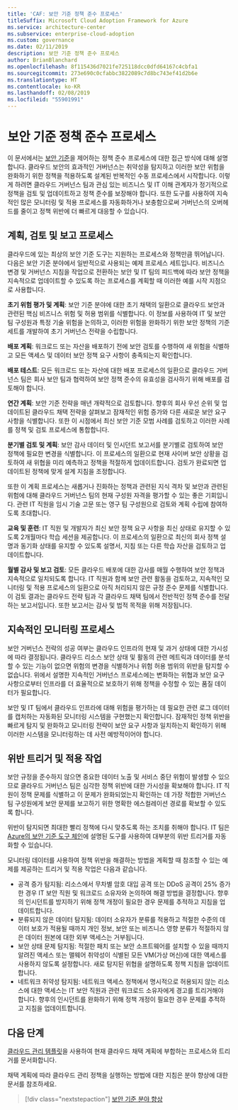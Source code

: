 ```yaml
---
title: 'CAF: 보안 기준 정책 준수 프로세스'
titleSuffix: Microsoft Cloud Adoption Framework for Azure
ms.service: architecture-center
ms.subservice: enterprise-cloud-adoption
ms.custom: governance
ms.date: 02/11/2019
description: 보안 기준 정책 준수 프로세스
author: BrianBlanchard
ms.openlocfilehash: 8f115436d7021fe725118dcc0dfd64167c4cbfa1
ms.sourcegitcommit: 273e690c0cfabbc3822089c7d8bc743ef41d2b6e
ms.translationtype: HT
ms.contentlocale: ko-KR
ms.lasthandoff: 02/08/2019
ms.locfileid: "55901991"
---
```

# <a name="security-baseline-policy-compliance-processes"></a>보안 기준 정책 준수 프로세스

이 문서에서는 [보안 기준](./overview.md)을 제어하는 정책 준수 프로세스에 대한 접근 방식에 대해 설명합니다. 클라우드 보안의 효과적인 거버넌스는 취약성을 탐지하고 이러한 보안 위험을 완화하기 위한 정책을 적용하도록 설계된 반복적인 수동 프로세스에서 시작합니다. 이렇게 하려면 클라우드 거버넌스 팀과 관심 있는 비즈니스 및 IT 이해 관계자가 정기적으로 정책을 검토 및 업데이트하고 정책 준수를 보장해야 합니다. 또한 도구를 사용하여 지속적인 많은 모니터링 및 적용 프로세스를 자동화하거나 보충함으로써 거버넌스의 오버헤드를 줄이고 정책 위반에 더 빠르게 대응할 수 있습니다.

## <a name="planning-review-and-reporting-processes"></a>계획, 검토 및 보고 프로세스

클라우드에 있는 최상의 보안 기준 도구는 지원하는 프로세스와 정책만큼 뛰어납니다. 다음은 보안 기준 분야에서 일반적으로 사용되는 예제 프로세스 세트입니다. 비즈니스 변경 및 거버넌스 지침을 작업으로 전환하는 보안 및 IT 팀의 피드백에 따라 보안 정책을 지속적으로 업데이트할 수 있도록 하는 프로세스를 계획할 때 이러한 예를 시작 지점으로 사용합니다.

**초기 위험 평가 및 계획**: 보안 기준 분야에 대한 초기 채택의 일환으로 클라우드 보안과 관련된 핵심 비즈니스 위험 및 허용 범위를 식별합니다. 이 정보를 사용하여 IT 및 보안 팀 구성원과 특정 기술 위험을 논의하고, 이러한 위험을 완화하기 위한 보안 정책의 기준 세트를 개발하여 초기 거버넌스 전략을 수립합니다.

**배포 계획**: 워크로드 또는 자산을 배포하기 전에 보안 검토를 수행하여 새 위험을 식별하고 모든 액세스 및 데이터 보안 정책 요구 사항이 충족되는지 확인합니다.

**배포 테스트**: 모든 워크로드 또는 자산에 대한 배포 프로세스의 일환으로 클라우드 거버넌스 팀은 회사 보안 팀과 협력하여 보안 정책 준수의 유효성을 검사하기 위해 배포를 검토해야 합니다.

**연간 계획**: 보안 기준 전략을 매년 개략적으로 검토합니다. 향후의 회사 우선 순위 및 업데이트된 클라우드 채택 전략을 살펴보고 잠재적인 위험 증가와 다른 새로운 보안 요구 사항을 식별합니다. 또한 이 시점에서 최신 보안 기준 모범 사례를 검토하고 이러한 사례를 정책 및 검토 프로세스에 통합합니다.

**분기별 검토 및 계획**: 보안 감사 데이터 및 인시던트 보고서를 분기별로 검토하여 보안 정책에 필요한 변경을 식별합니다. 이 프로세스의 일환으로 현재 사이버 보안 상황을 검토하여 새 위협을 미리 예측하고 정책을 적절하게 업데이트합니다. 검토가 완료되면 업데이트된 정책에 맞게 설계 지침을 조정합니다.

또한 이 계획 프로세스는 새롭거나 진화하는 정책과 관련된 지식 격차 및 보안과 관련된 위험에 대해 클라우드 거버넌스 팀의 현재 구성원 자격을 평가할 수 있는 좋은 기회입니다. 관련 IT 직원을 임시 기술 고문 또는 영구 팀 구성원으로 검토와 계획 수립에 참여하도록 초대합니다.

**교육 및 훈련**: IT 직원 및 개발자가 최신 보안 정책 요구 사항을 최신 상태로 유지할 수 있도록 2개월마다 학습 세션을 제공합니다. 이 프로세스의 일환으로 최신의 회사 정책 설명과 동기화 상태를 유지할 수 있도록 설명서, 지침 또는 다른 학습 자산을 검토하고 업데이트합니다.

**월별 감사 및 보고 검토**: 모든 클라우드 배포에 대한 감사를 매월 수행하여 보안 정책과 지속적으로 일치되도록 합니다. IT 직원과 함께 보안 관련 활동을 검토하고, 지속적인 모니터링 및 적용 프로세스의 일환으로 아직 처리되지 않은 규정 준수 문제를 식별합니다. 이 검토 결과는 클라우드 전략 팀과 각 클라우드 채택 팀에서 전반적인 정책 준수를 전달하는 보고서입니다. 또한 보고서는 감사 및 법적 목적을 위해 저장됩니다.

## <a name="ongoing-monitoring-processes"></a>지속적인 모니터링 프로세스

보안 거버넌스 전략의 성공 여부는 클라우드 인프라의 현재 및 과거 상태에 대한 가시성에 따라 결정됩니다. 클라우드 리소스 보안 상태 및 활동의 관련 메트릭과 데이터를 분석할 수 있는 기능이 없으면 위험의 변경을 식별하거나 위험 허용 범위의 위반을 탐지할 수 없습니다. 위에서 설명한 지속적인 거버넌스 프로세스에는 변화하는 위협과 보안 요구 사항으로부터 인프라를 더 효율적으로 보호하기 위해 정책을 수정할 수 있는 품질 데이터가 필요합니다.

보안 및 IT 팀에서 클라우드 인프라에 대해 위험을 평가하는 데 필요한 관련 로그 데이터를 캡처하는 자동화된 모니터링 시스템을 구현했는지 확인합니다. 잠재적인 정책 위반을 빠르게 탐지 및 완화하고 모니터링 전략이 보안 요구 사항과 일치하는지 확인하기 위해 이러한 시스템을 모니터링하는 데 사전 예방적이어야 합니다.

## <a name="violation-triggers-and-enforcement-actions"></a>위반 트리거 및 적용 작업

보안 규정을 준수하지 않으면 중요한 데이터 노출 및 서비스 중단 위험이 발생할 수 있으므로 클라우드 거버넌스 팀은 심각한 정책 위반에 대한 가시성을 확보해야 합니다. IT 직원이 정책 문제를 식별하고 이 문제가 완화되었는지 확인하는 데 가장 적합한 거버넌스 팀 구성원에게 보안 문제를 보고하기 위한 명확한 에스컬레이션 경로를 확보할 수 있도록 합니다.  

위반이 탐지되면 최대한 빨리 정책에 다시 맞추도록 하는 조치를 취해야 합니다. IT 팀은 [Azure의 보안 기준 도구 체인](toolchain.md)에 설명된 도구를 사용하여 대부분의 위반 트리거를 자동화할 수 있습니다.

모니터링 데이터를 사용하여 정책 위반을 해결하는 방법을 계획할 때 참조할 수 있는 예제를 제공하는 트리거 및 적용 작업은 다음과 같습니다.

- 공격 증가 탐지됨: 리소스에서 무차별 암호 대입 공격 또는 DDoS 공격이 25% 증가한 경우 IT 보안 직원 및 워크로드 소유자와 논의하여 해결 방법을 결정합니다. 향후의 인시던트를 방지하기 위해 정책 개정이 필요한 경우 문제를 추적하고 지침을 업데이트합니다.
- 분류되지 않은 데이터 탐지됨: 데이터 소유자가 분류를 적용하고 적절한 수준의 데이터 보호가 적용될 때까지 개인 정보, 보안 또는 비즈니스 영향 분류가 적절하지 않은 데이터 원본에 대한 외부 액세스는 거부됩니다.
- 보안 상태 문제 탐지됨: 적절한 패치 또는 보안 소프트웨어를 설치할 수 있을 때까지 알려진 액세스 또는 맬웨어 취약성이 식별된 모든 VM(가상 머신)에 대한 액세스를 사용하지 않도록 설정합니다. 새로 탐지된 위협을 설명하도록 정책 지침을 업데이트합니다.
- 네트워크 취약성 탐지됨: 네트워크 액세스 정책에서 명시적으로 허용되지 않는 리소스에 대한 액세스는 IT 보안 직원과 관련 워크로드 소유자에게 경고를 트리거해야 합니다. 향후의 인시던트를 완화하기 위해 정책 개정이 필요한 경우 문제를 추적하고 지침을 업데이트합니다.

## <a name="next-steps"></a>다음 단계

[클라우드 관리 템플릿](./template.md)을 사용하여 현재 클라우드 채택 계획에 부합하는 프로세스와 트리거를 문서화합니다.

채택 계획에 따라 클라우드 관리 정책을 실행하는 방법에 대한 지침은 분야 향상에 대한 문서를 참조하세요.

> [!div class="nextstepaction"]
> [보안 기준 분야 향상](./discipline-improvement.md)
